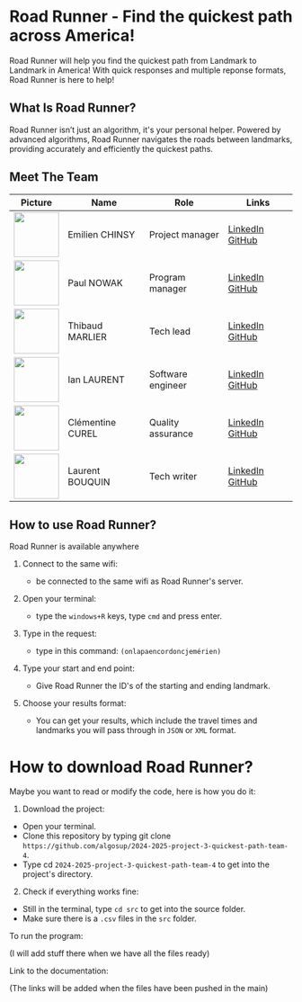 # Road Runner - Find the quickest path across America! 

Road Runner will help you find the quickest path from Landmark to Landmark in America! With quick responses and multiple reponse formats, Road Runner is here to help!

## What Is Road Runner?

Road Runner isn’t just an algorithm, it's your personal helper. Powered by advanced algorithms, Road Runner navigates the roads between landmarks, providing accurately and efficiently the quickest paths.

## Meet The Team

<div align="center">

| Picture | Name       | Role               | Links                                                             |
| ----- | --------------- | ------------------------ | ----------------------------------------------------------------- |
| <img src="https://avatars.githubusercontent.com/u/182214919?v=4" width=80> | Emilien CHINSY | Project manager | [LinkedIn](https://www.linkedin.com/in/emilien-chinsy-5a794632b/) [GitHub](https://github.com/EmilienChinsy) |
| <img src="https://avatars.githubusercontent.com/u/91249965?v=4" width=80> | Paul NOWAK | Program manager | [LinkedIn](https://www.linkedin.com/in/paul-nowak-0757a61a7/) [GitHub](https://github.com/PaulNowak36)  |
| <img src="https://avatars.githubusercontent.com/u/146005163?v=4" width=80> | Thibaud MARLIER | Tech lead| [LinkedIn](https://www.linkedin.com/in/thibaudmarlier/) [GitHub](https://github.com/Biohazardyee) |
| <img src="https://avatars.githubusercontent.com/u/146005340?v=4" width=80> | Ian LAURENT | Software engineer | [LinkedIn](https://www.linkedin.com/in/ian-h-laurent/) [GitHub](https://github.com/Ianlaur) |
| <img src="https://avatars.githubusercontent.com/u/78617457?v=4" width=80> | Clémentine CUREL | Quality assurance | [LinkedIn](https://www.linkedin.com/in/clementinecurel/) [GitHub](https://github.com/Clementine951) |
| <img src="https://avatars.githubusercontent.com/u/71769489?v=4" width=80> | Laurent BOUQUIN | Tech writer | [LinkedIn](https://www.linkedin.com/in/laurentb22/) [GitHub](https://github.com/laurentbouquin) |

</div>

## How to use Road Runner?

Road Runner is available anywhere

1. Connect to the same wifi: 
    - be connected to the same wifi as Road Runner's server.

2. Open your terminal: 
    - type the `windows+R` keys, type `cmd` and press enter.

3. Type in the request: 
    - type in this command: `(onlapaencordoncjemérien)`

4. Type your start and end point:
    - Give Road Runner the ID's of the starting and ending landmark.

5. Choose your results format:
    - You can get your results, which include the travel times and landmarks you will pass through in `JSON` or `XML` format.

# How to download Road Runner?

Maybe you want to read or modify the code, here is how you do it:
1. Download the project:
- Open your terminal.
- Clone this repository by typing git clone `https://github.com/algosup/2024-2025-project-3-quickest-path-team-4`.
- Type cd `2024-2025-project-3-quickest-path-team-4` to get into the project's directory.
2. Check if everything works fine:
- Still in the terminal, type `cd src` to get into the source folder.
- Make sure there is a `.csv` files in the `src` folder.

To run the program:

(I will add stuff there when we have all the files ready)

Link to the documentation:

(The links will be added when the files have been pushed in the main)